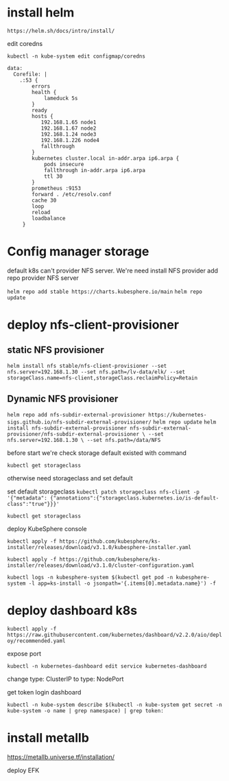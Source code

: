 # install helm
`https://helm.sh/docs/intro/install/`

edit coredns

`kubectl -n kube-system edit configmap/coredns`

    data:
      Corefile: |
        .:53 {
            errors
            health {
                lameduck 5s
            }
            ready
            hosts {
               192.168.1.65 node1
               192.168.1.67 node2
               192.168.1.24 node3
               192.168.1.226 node4
               fallthrough
            }
            kubernetes cluster.local in-addr.arpa ip6.arpa {
                pods insecure
                fallthrough in-addr.arpa ip6.arpa
                ttl 30
            }
            prometheus :9153
            forward . /etc/resolv.conf
            cache 30
            loop
            reload
            loadbalance
         } 


# Config manager storage 


default k8s can't provider NFS server. We're need install NFS provider
add repo provider NFS server

`helm repo add stable https://charts.kubesphere.io/main`
`helm repo update`

# deploy nfs-client-provisioner

## static NFS provisioner
`helm install nfs stable/nfs-client-provisioner --set nfs.server=192.168.1.30 --set nfs.path=/lv-data/elk/ --set storageClass.name=nfs-client,storageClass.reclaimPolicy=Retain`

## Dynamic NFS provisioner
`helm repo add nfs-subdir-external-provisioner https://kubernetes-sigs.github.io/nfs-subdir-external-provisioner/`
`helm repo update`
`helm install nfs-subdir-external-provisioner nfs-subdir-external-provisioner/nfs-subdir-external-provisioner \
    --set nfs.server=192.168.1.30 \
    --set nfs.path=/data/NFS`

before start we're check storage default existed with command

`kubectl get storageclass`

otherwise need storageclass and set default

set default storageclass
`kubectl patch storageclass nfs-client -p '{"metadata": {"annotations":{"storageclass.kubernetes.io/is-default-class":"true"}}}'`

`kubectl get storageclass`


deploy KubeSphere console

`kubectl apply -f https://github.com/kubesphere/ks-installer/releases/download/v3.1.0/kubesphere-installer.yaml`
   
`kubectl apply -f https://github.com/kubesphere/ks-installer/releases/download/v3.1.0/cluster-configuration.yaml`

`kubectl logs -n kubesphere-system $(kubectl get pod -n kubesphere-system -l app=ks-install -o jsonpath='{.items[0].metadata.name}') -f`

# deploy dashboard k8s

`kubectl apply -f https://raw.githubusercontent.com/kubernetes/dashboard/v2.2.0/aio/deploy/recommended.yaml`

expose port

`kubectl -n kubernetes-dashboard edit service kubernetes-dashboard`

change type: ClusterIP to type: NodePort

get token login dashboard

`kubectl -n kube-system describe $(kubectl -n kube-system get secret -n kube-system -o name | grep namespace) | grep token:`



# install metallb
https://metallb.universe.tf/installation/


deploy EFK




